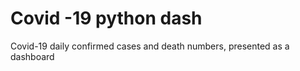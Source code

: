 # Covid -19 python dash
 Covid-19 daily confirmed cases and death numbers, presented as a dashboard
